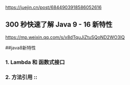 https://juejin.cn/post/6844903918586052616

## 300 秒快速了解 Java 9 - 16 新特性
https://mp.weixin.qq.com/s/x8dTquJiZtuSQoND2WO3lQ

##java8新特性

### 1. Lambda 和 函数式接口
### 2. 方法引用 ::